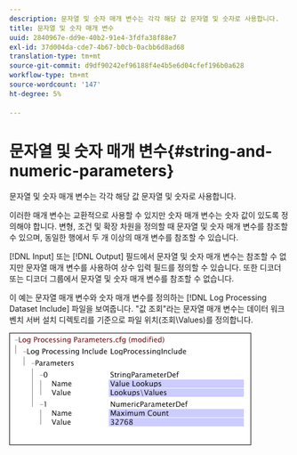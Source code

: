 ```yaml
---
description: 문자열 및 숫자 매개 변수는 각각 해당 값 문자열 및 숫자로 사용합니다.
title: 문자열 및 숫자 매개 변수
uuid: 2840967e-dd9e-40b2-91e4-3fdfa38f88e7
exl-id: 37d004da-cde7-4b67-b0cb-0acbb6d8ad68
translation-type: tm+mt
source-git-commit: d9df90242ef96188f4e4b5e6d04cfef196b0a628
workflow-type: tm+mt
source-wordcount: '147'
ht-degree: 5%

---
```


# 문자열 및 숫자 매개 변수{#string-and-numeric-parameters}

문자열 및 숫자 매개 변수는 각각 해당 값 문자열 및 숫자로 사용합니다.

이러한 매개 변수는 교환적으로 사용할 수 있지만 숫자 매개 변수는 숫자 값이 있도록 정의해야 합니다. 변형, 조건 및 확장 차원을 정의할 때 문자열 및 숫자 매개 변수를 참조할 수 있으며, 동일한 행에서 두 개 이상의 매개 변수를 참조할 수 있습니다.

[!DNL Input] 또는 [!DNL Output] 필드에서 문자열 및 숫자 매개 변수는 참조할 수 없지만 문자열 매개 변수를 사용하여 상수 입력 필드를 정의할 수 있습니다. 또한 디코더 또는 디코더 그룹에서 문자열 및 숫자 매개 변수를 참조할 수 없습니다.

이 예는 문자열 매개 변수와 숫자 매개 변수를 정의하는 [!DNL Log Processing Dataset Include] 파일을 보여줍니다. &quot;값 조회&quot;라는 문자열 매개 변수는 데이터 워크벤치 서버 설치 디렉토리를 기준으로 파일 위치(조회\Values)를 정의합니다.

![](assets/cfg_Parameters_StringNumeric.png)
